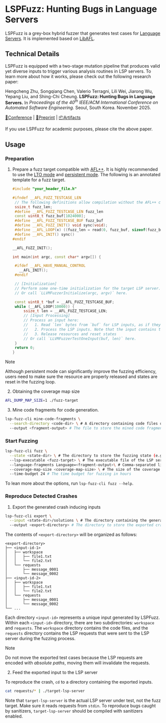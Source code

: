 # LSPFuzz: Hunting Bugs in Language Servers

LSPFuzz is a grey-box hybrid fuzzer that generates test cases for [Language Servers](https://microsoft.github.io/language-server-protocol/).
It is implemented based on [LibAFL](https://github.com/AFLplusplus/LibAFL).

## Technical Details

LSPFuzz is equipped with a two-stage mutation pipeline that produces valid yet diverse inputs to trigger various analysis routines in LSP servers.
To learn more about how it works, please check out the following research paper:

Hengcheng Zhu, Songqiang Chen, Valerio Terragni, Lili Wei, Jiarong Wu, Yepang Liu, and Shing-Chi Cheung.
**LSPFuzz: Hunting Bugs in Language Servers.**
In _Proceedings of the 40<sup>th</sup> IEEE/ACM International Conference on Automated Software Engineering._ Seoul, South Korea. November 2025.

[🎤Conference](https://conf.researchr.org/details/ase-2025/ase-2025-papers/203/LSPFuzz-Hunting-Bugs-in-Language-Servers)
| [📄Preprint](https://scholar.henryhc.net/files/publications/2025/ASE2025-LSPFuzz.pdf)
| [📦Artifacts](https://doi.org/10.5281/zenodo.17052142)

If you use LSPFuzz for academic purposes, please cite the above paper.

## Usage

### Preparation

1. Prepare a fuzz target compatible with [AFL++](https://github.com/AFLplusplus/AFLplusplus).
   It is highly recommended to use the [LTO mode](https://github.com/AFLplusplus/AFLplusplus/blob/stable/instrumentation/README.lto.md) and [persistent mode](https://github.com/AFLplusplus/AFLplusplus/blob/stable/instrumentation/README.persistent_mode.md).
   The following is an annotated template for a fuzz target.

   ```c++
   #include "your_header_file.h"

   #ifndef __AFL_FUZZ_TESTCASE_LEN
    // The following definitions allow compilation without the AFL++ compiler.
    ssize_t fuzz_len;
    #define __AFL_FUZZ_TESTCASE_LEN fuzz_len
    const uint8_t fuzz_buf[1024000];
    #define __AFL_FUZZ_TESTCASE_BUF fuzz_buf
    #define __AFL_FUZZ_INIT() void sync(void);
    #define __AFL_LOOP(x) ((fuzz_len = read(0, fuzz_buf, sizeof(fuzz_buf))) > 0 ? 1 : 0)
    #define __AFL_INIT() sync()
   #endif

   __AFL_FUZZ_INIT();

   int main(int argc, const char* argv[]) {

    #ifdef __AFL_HAVE_MANUAL_CONTROL
      __AFL_INIT();
    #endif

    // [Initialization]
    // Perform some one-time initialization for the target LSP server.
    // Or call `LLVMFuzzerInitialize(argc, argv)` here.

    const uint8_t *buf = __AFL_FUZZ_TESTCASE_BUF;
    while (__AFL_LOOP(10000)) {
        ssize_t len = __AFL_FUZZ_TESTCASE_LEN;
        // [Input Processing]
        // Process an input here:
        //   1. Read `len` bytes from `buf` for LSP inputs, as if they were read from `stdin`.
        //   2. Process the LSP inputs. Note that the input contains the `Content-Length` headers.
        //   3. Release resources and reset states
        // Or call `LLVMFuzzerTestOneInput(buf, len)` here.
    }
    return 0;
   }
   ```

> [!NOTE]
> Although persistent mode can significantly improve the fuzzing efficiency, users need to make sure the resource are properly released and states are reset in the fuzzing loop.

2. Obtaining the coverage map size

```bash
AFL_DUMP_MAP_SIZE=1 ./fuzz-target
```

3. Mine code fragments for code generation.

```bash
lsp-fuzz-cli mine-code-fragments \
  --search-directory <code-dir> \ # A directory containing code files of the target language of the LSP servers
  --output <fragment-output> # The file to store the mined code fragments
```

### Start Fuzzing

```bash
lsp-fuzz-cli fuzz \
  --state <state-dir> \ # The directory to store the fuzzing state (e.g., generated inputs, found crashes)
  --lsp-executable <fuzz-target> \ # The executable file of the LSP server to fuzz target
  --language-fragments Language=<fragment-output>\ # Comma-separated list of files containing the mined code fragments, for example, `C=c.frag,CPlusPlus=cpp.frag`
  --coverage-map-size <coverage-map-size> \ # The size of the coverage map to use for coverage-guided fuzzing
  --time-budget 24 # The time budget for fuzzing in hours
```

To lean more about the options, run `lsp-fuzz-cli fuzz --help`.

### Reproduce Detected Crashes

1. Export the generated crash inducing inputs

```bash
lsp-fuzz-cli export \
  --input <state-dir>/solutions \ # The directory containing the generated crash inducing inputs
  --output <export-directory> # The directory to store the exported crash inducing inputs
```

The contents of `<export-directory>` will be organized as follows:

```
<export-directory>
├── <input-id-1>
│   ├── workspace
│   │   ├── file1.txt
│   │   └── file2.txt
│   └── requests
│       ├── message_0001
│       └── message_0002
├── <input-id-2>
│   ├── workspace
│   │   ├── file1.txt
│   │   └── file2.txt
│   └── requests
│       ├── message_0001
│       └── message_0002
└── ...
```

Each directory `<input-id>` represents a unique input generated by LSPFuzz.
Within each `<input-id>` directory, there are two subdirectories: `workspace` and `requests`.
The `workspace` directory contains the code files, and the `requests` directory contains the LSP requests that were sent to the LSP server during the fuzzing process.

> [!NOTE]
> Do not move the exported test cases because the LSP requests are encoded with _absolute paths_, moving them will invalidate the requests.

2. Feed the exported input to the LSP server

To reproduce the crash, `cd` to a directory containing the exported inputs.

```bash
cat requests/* | ./target-lsp-server
```

Note that `target-lsp-server` is the actual LSP server under test, not the fuzz target.
Make sure it reads requests from `stdin`.
To reproduce bugs caught by sanitizers, `target-lsp-server` should be compiled with sanitizers enabled.
